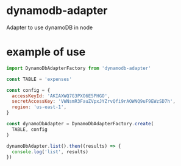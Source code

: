 # dynamodb-adapter
Adapter to use dynamoDB in node


# example of use

```javascript
import DynamoDbAdapterFactory from 'dynamodb-adapter'

const TABLE = 'expenses'

const config = {
  accessKeyId: 'AKIAXWQ7G3PXO6E5PHGO',
  secretAccessKey: 'VWNsmR3FauZVpxJYZrvQfi9rAOWNQ9uF9EWzSD7h',  
  region: 'us-east-1',
}

const dynamoDbAdapter = DynamoDbAdapterFactory.create(
  TABLE, config
)

dynamoDbAdapter.list().then((results) => {
  console.log('list', results)
})
```